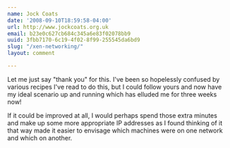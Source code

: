 ```yaml
---
name: Jock Coats
date: '2008-09-10T18:59:58-04:00'
url: http://www.jockcoats.org.uk
email: b23e0c627cb684c345a6e83f02078bb9
uuid: 3fbb7170-6c19-4f02-8f99-255545da6bd9
slug: "/xen-networking/"
layout: comment

---
```


Let me just say "thank you" for this.  I've been so hopelessly confused by various recipes I've read to do this, but I could follow yours and now have my ideal scenario up and running which has elluded me for three weeks now!

If it could be improved at all, I would perhaps spend those extra minutes and make up some more appropriate IP addresses as I found thinking of it that way made it easier to envisage which machines were on one network and which on another.
